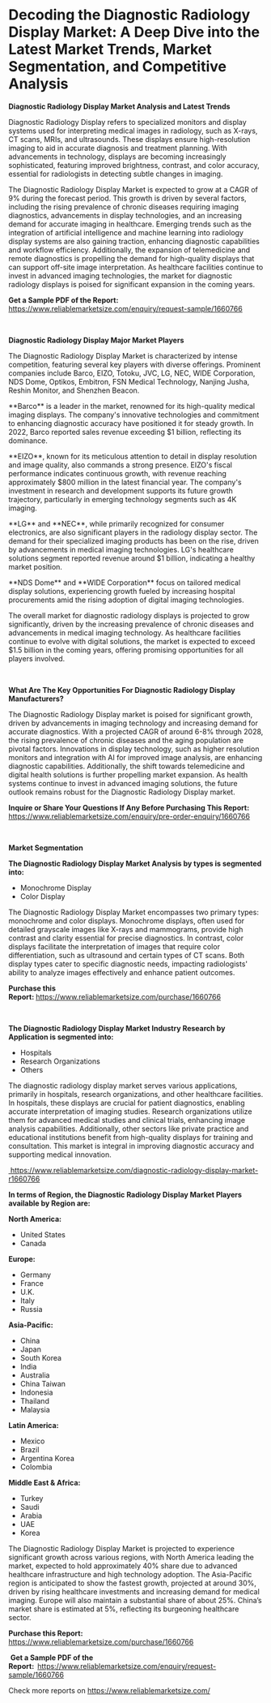 <p><h1>Decoding the Diagnostic Radiology Display Market: A Deep Dive into the Latest Market Trends, Market Segmentation, and Competitive Analysis</h1></p><p><strong>Diagnostic Radiology Display Market Analysis and Latest Trends</strong></p>
<p><p>Diagnostic Radiology Display refers to specialized monitors and display systems used for interpreting medical images in radiology, such as X-rays, CT scans, MRIs, and ultrasounds. These displays ensure high-resolution imaging to aid in accurate diagnosis and treatment planning. With advancements in technology, displays are becoming increasingly sophisticated, featuring improved brightness, contrast, and color accuracy, essential for radiologists in detecting subtle changes in imaging.</p><p>The Diagnostic Radiology Display Market is expected to grow at a CAGR of 9% during the forecast period. This growth is driven by several factors, including the rising prevalence of chronic diseases requiring imaging diagnostics, advancements in display technologies, and an increasing demand for accurate imaging in healthcare. Emerging trends such as the integration of artificial intelligence and machine learning into radiology display systems are also gaining traction, enhancing diagnostic capabilities and workflow efficiency. Additionally, the expansion of telemedicine and remote diagnostics is propelling the demand for high-quality displays that can support off-site image interpretation. As healthcare facilities continue to invest in advanced imaging technologies, the market for diagnostic radiology displays is poised for significant expansion in the coming years.</p></p>
<p><strong>Get a Sample PDF of the Report:&nbsp;</strong> <a href="https://www.reliablemarketsize.com/enquiry/request-sample/1660766?utm_campaign=1133&utm_medium=2&utm_source=Github&utm_content=ia&utm_term=29032025&utm_id=diagnostic-radiology-display">https://www.reliablemarketsize.com/enquiry/request-sample/1660766</a></p>
<p>&nbsp;</p>
<p><strong>Diagnostic Radiology Display Major Market Players</strong></p>
<p><p>The Diagnostic Radiology Display Market is characterized by intense competition, featuring several key players with diverse offerings. Prominent companies include Barco, EIZO, Totoku, JVC, LG, NEC, WIDE Corporation, NDS Dome, Optikos, Embitron, FSN Medical Technology, Nanjing Jusha, Reshin Monitor, and Shenzhen Beacon.</p><p>**Barco** is a leader in the market, renowned for its high-quality medical imaging displays. The company's innovative technologies and commitment to enhancing diagnostic accuracy have positioned it for steady growth. In 2022, Barco reported sales revenue exceeding $1 billion, reflecting its dominance.</p><p>**EIZO**, known for its meticulous attention to detail in display resolution and image quality, also commands a strong presence. EIZO's fiscal performance indicates continuous growth, with revenue reaching approximately $800 million in the latest financial year. The company's investment in research and development supports its future growth trajectory, particularly in emerging technology segments such as 4K imaging.</p><p>**LG** and **NEC**, while primarily recognized for consumer electronics, are also significant players in the radiology display sector. The demand for their specialized imaging products has been on the rise, driven by advancements in medical imaging technologies. LG's healthcare solutions segment reported revenue around $1 billion, indicating a healthy market position.</p><p>**NDS Dome** and **WIDE Corporation** focus on tailored medical display solutions, experiencing growth fueled by increasing hospital procurements amid the rising adoption of digital imaging technologies.</p><p>The overall market for diagnostic radiology displays is projected to grow significantly, driven by the increasing prevalence of chronic diseases and advancements in medical imaging technology. As healthcare facilities continue to evolve with digital solutions, the market is expected to exceed $1.5 billion in the coming years, offering promising opportunities for all players involved.</p></p>
<p>&nbsp;</p>
<p><strong>What Are The Key Opportunities For Diagnostic Radiology Display Manufacturers?</strong></p>
<p><p>The Diagnostic Radiology Display market is poised for significant growth, driven by advancements in imaging technology and increasing demand for accurate diagnostics. With a projected CAGR of around 6-8% through 2028, the rising prevalence of chronic diseases and the aging population are pivotal factors. Innovations in display technology, such as higher resolution monitors and integration with AI for improved image analysis, are enhancing diagnostic capabilities. Additionally, the shift towards telemedicine and digital health solutions is further propelling market expansion. As health systems continue to invest in advanced imaging solutions, the future outlook remains robust for the Diagnostic Radiology Display market.</p></p>
<p><strong>Inquire or Share Your Questions If Any Before Purchasing This Report:</strong> <a href="https://www.reliablemarketsize.com/enquiry/pre-order-enquiry/1660766?utm_campaign=1133&utm_medium=2&utm_source=Github&utm_content=ia&utm_term=29032025&utm_id=diagnostic-radiology-display">https://www.reliablemarketsize.com/enquiry/pre-order-enquiry/1660766</a></p>
<p>&nbsp;</p>
<p><strong>Market Segmentation</strong></p>
<p><strong>The Diagnostic Radiology Display Market Analysis by types is segmented into:</strong></p>
<p><ul><li>Monochrome Display</li><li>Color Display</li></ul></p>
<p><p>The Diagnostic Radiology Display Market encompasses two primary types: monochrome and color displays. Monochrome displays, often used for detailed grayscale images like X-rays and mammograms, provide high contrast and clarity essential for precise diagnostics. In contrast, color displays facilitate the interpretation of images that require color differentiation, such as ultrasound and certain types of CT scans. Both display types cater to specific diagnostic needs, impacting radiologists' ability to analyze images effectively and enhance patient outcomes.</p></p>
<p><strong>Purchase this Report:&nbsp;</strong><a href="https://www.reliablemarketsize.com/purchase/1660766?utm_campaign=1133&utm_medium=2&utm_source=Github&utm_content=ia&utm_term=29032025&utm_id=diagnostic-radiology-display">https://www.reliablemarketsize.com/purchase/1660766</a></p>
<p>&nbsp;</p>
<p><strong>The Diagnostic Radiology Display Market Industry Research by Application is segmented into:</strong></p>
<p><ul><li>Hospitals</li><li>Research Organizations</li><li>Others</li></ul></p>
<p><p>The diagnostic radiology display market serves various applications, primarily in hospitals, research organizations, and other healthcare facilities. In hospitals, these displays are crucial for patient diagnostics, enabling accurate interpretation of imaging studies. Research organizations utilize them for advanced medical studies and clinical trials, enhancing image analysis capabilities. Additionally, other sectors like private practice and educational institutions benefit from high-quality displays for training and consultation. This market is integral in improving diagnostic accuracy and supporting medical innovation.</p></p>
<p><a href="https://www.reliablemarketsize.com/diagnostic-radiology-display-market-r1660766?utm_campaign=1133&utm_medium=2&utm_source=Github&utm_content=ia&utm_term=29032025&utm_id=diagnostic-radiology-display">&nbsp;https://www.reliablemarketsize.com/diagnostic-radiology-display-market-r1660766</a></p>
<p><strong>In terms of Region, the Diagnostic Radiology Display Market Players available by Region are:</strong></p>
<p>
    <p> <strong> North America: </strong>
        <ul>
            <li>United States</li>
            <li>Canada</li>
        </ul>
        </p> 
    <p> <strong> Europe: </strong>
        <ul>
            <li>Germany</li>
            <li>France</li>
            <li>U.K.</li>
            <li>Italy</li>
            <li>Russia</li>
        </ul>
        </p> 
    <p> <strong> Asia-Pacific: </strong>
        <ul>
            <li>China</li>
            <li>Japan</li>
            <li>South Korea</li>
            <li>India</li>
            <li>Australia</li>
            <li>China Taiwan</li>
            <li>Indonesia</li>
            <li>Thailand</li>
            <li>Malaysia</li>
        </ul>
        </p> 
    <p> <strong> Latin America: </strong>
        <ul>
            <li>Mexico</li>
            <li>Brazil</li>
            <li>Argentina Korea</li>
            <li>Colombia</li>
        </ul>
        </p> 
    <p> <strong> Middle East & Africa: </strong>
        <ul>
            <li>Turkey</li>
            <li>Saudi</li>
            <li>Arabia</li>
            <li>UAE</li>
            <li>Korea</li>
        </ul>
    </p>
    </p>
<p><p>The Diagnostic Radiology Display Market is projected to experience significant growth across various regions, with North America leading the market, expected to hold approximately 40% share due to advanced healthcare infrastructure and high technology adoption. The Asia-Pacific region is anticipated to show the fastest growth, projected at around 30%, driven by rising healthcare investments and increasing demand for medical imaging. Europe will also maintain a substantial share of about 25%. China’s market share is estimated at 5%, reflecting its burgeoning healthcare sector.</p></p>
<p><strong>Purchase this Report: </strong><a href="https://www.reliablemarketsize.com/purchase/1660766?utm_campaign=1133&utm_medium=2&utm_source=Github&utm_content=ia&utm_term=29032025&utm_id=diagnostic-radiology-display">https://www.reliablemarketsize.com/purchase/1660766</a></p>
<p>&nbsp;<strong>Get a Sample PDF of the Report:&nbsp;&nbsp;</strong><a href="https://www.reliablemarketsize.com/enquiry/request-sample/1660766?utm_campaign=1133&utm_medium=2&utm_source=Github&utm_content=ia&utm_term=29032025&utm_id=diagnostic-radiology-display">https://www.reliablemarketsize.com/enquiry/request-sample/1660766</a></p>
<p><strong></strong></p>
<p>Check more reports on <a href="https://www.reliablemarketsize.com/?utm_campaign=1133&utm_medium=2&utm_source=Github&utm_content=ia&utm_term=29032025&utm_id=diagnostic-radiology-display">https://www.reliablemarketsize.com/</a></p>